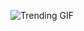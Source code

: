 
<!-- GIF_SECTION -->
![Trending GIF](https://media3.giphy.com/media/v1.Y2lkPThiYjIxNzcyc2V1YmprYnR6ZnQ5NXI5bmM0Z21rb3ZmbzBsOW9yamFjcWo2cnQzMCZlcD12MV9naWZzX3NlYXJjaCZjdD1n/okFG5aJWqRGMYXoKTD/giphy.gif)
<!-- END_GIF_SECTION -->
